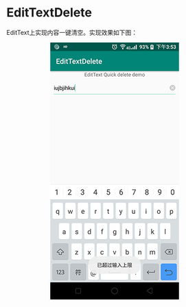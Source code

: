 # EditTextDelete
EditText上实现内容一键清空。实现效果如下图：<br>  
<div align=center><img width="300" height="600" src="https://github.com/xl040301/EditTextDelete/blob/master/Screenshot_20190318-155359.png"/></div>
